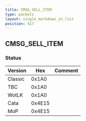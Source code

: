 ```yaml
---
title: CMSG_SELL_ITEM
type: packets
layout: single_markdown_in_list
position: 417
---
```


## CMSG_SELL_ITEM

### Status

Version    | Hex        | Comment
---------- | ---------- | ---------- 
Classic    | 0x1A0      | 
TBC        | 0x1A0      | 
WotLK      | 0x1A0      | 
Cata       | 0x4E15     | 
MoP        | 0x4E15     | 